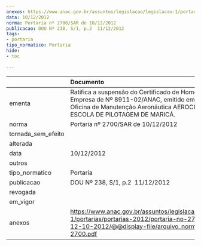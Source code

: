 ```yaml
---
anexos: https://www.anac.gov.br/assuntos/legislacao/legislacao-1/portarias/portarias-2012/portaria-no-2700-sar-de-12-10-2012/@@display-file/arquivo_norma/PA2012-2700.pdf
data: 10/12/2012
norma: Portaria nº 2700/SAR de 10/12/2012
publicacao: DOU Nº 238, S/1, p.2  11/12/2012
tags:
- portaria
tipo_normatico: Portaria
hide: 
- toc 
 
---
```


|                    | Documento                                                                                                                                                                        |
|:-------------------|:---------------------------------------------------------------------------------------------------------------------------------------------------------------------------------|
| ementa             | Ratifica a suspensão do Certificado de Homologação de Empresa de Nº 8911-02/ANAC, emitido em favor da Oficina de Manutenção Aeronáutica AEROCLUBE ESCOLA DE PILOTAGEM DE MARICÁ. |
| norma              | Portaria nº 2700/SAR de 10/12/2012                                                                                                                                               |
| tornada_sem_efeito |                                                                                                                                                                                  |
| alterada           |                                                                                                                                                                                  |
| data               | 10/12/2012                                                                                                                                                                       |
| outros             |                                                                                                                                                                                  |
| tipo_normatico     | Portaria                                                                                                                                                                         |
| publicacao         | DOU Nº 238, S/1, p.2  11/12/2012                                                                                                                                                 |
| revogada           |                                                                                                                                                                                  |
| em_vigor           |                                                                                                                                                                                  |
| anexos             | https://www.anac.gov.br/assuntos/legislacao/legislacao-1/portarias/portarias-2012/portaria-no-2700-sar-de-12-10-2012/@@display-file/arquivo_norma/PA2012-2700.pdf                |